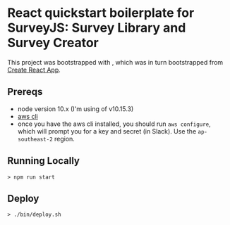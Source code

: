 # React quickstart boilerplate for SurveyJS: Survey Library and Survey Creator

This project was bootstrapped with [](https://github.com/surveyjs/surveyjs_react_quickstart),
which was in turn bootstrapped from [Create React App](https://github.com/facebookincubator/create-react-app).

## Prereqs

* node version 10.x (I'm using of v10.15.3)
* [aws cli](https://docs.aws.amazon.com/cli/latest/userguide/install-macos.html)
* once you have the aws cli installed, you should run `aws configure`, which
    will prompt you for a key and secret (in Slack). Use the `ap-southeast-2`
    region.

## Running Locally

```
> npm run start
```

## Deploy

```
> ./bin/deploy.sh
```
